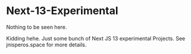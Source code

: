 # Next-13-Experimental

Nothing to be seen here.

Kidding hehe. Just some bunch of Next JS 13 experimental Projects. See jnisperos.space for more details.
